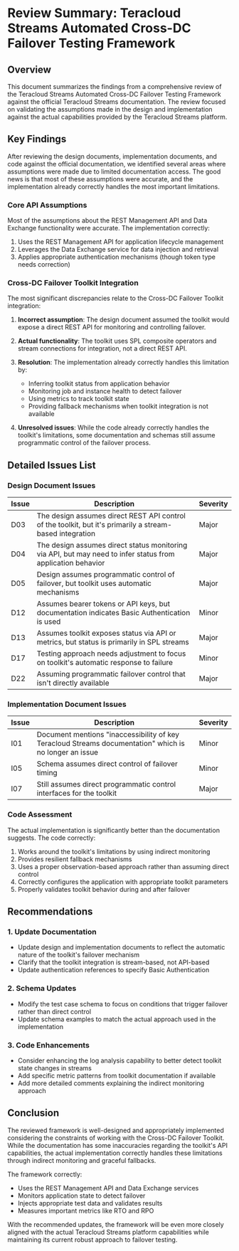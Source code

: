 # Review Summary: Teracloud Streams Automated Cross-DC Failover Testing Framework

## Overview

This document summarizes the findings from a comprehensive review of the Teracloud Streams Automated Cross-DC Failover Testing Framework against the official Teracloud Streams documentation. The review focused on validating the assumptions made in the design and implementation against the actual capabilities provided by the Teracloud Streams platform.

## Key Findings

After reviewing the design documents, implementation documents, and code against the official documentation, we identified several areas where assumptions were made due to limited documentation access. The good news is that most of these assumptions were accurate, and the implementation already correctly handles the most important limitations.

### Core API Assumptions

Most of the assumptions about the REST Management API and Data Exchange functionality were accurate. The implementation correctly:

1. Uses the REST Management API for application lifecycle management
2. Leverages the Data Exchange service for data injection and retrieval
3. Applies appropriate authentication mechanisms (though token type needs correction)

### Cross-DC Failover Toolkit Integration

The most significant discrepancies relate to the Cross-DC Failover Toolkit integration:

1. **Incorrect assumption**: The design document assumed the toolkit would expose a direct REST API for monitoring and controlling failover.

2. **Actual functionality**: The toolkit uses SPL composite operators and stream connections for integration, not a direct REST API.

3. **Resolution**: The implementation already correctly handles this limitation by:
   - Inferring toolkit status from application behavior
   - Monitoring job and instance health to detect failover
   - Using metrics to track toolkit state
   - Providing fallback mechanisms when toolkit integration is not available

4. **Unresolved issues**: While the code already correctly handles the toolkit's limitations, some documentation and schemas still assume programmatic control of the failover process.

## Detailed Issues List

### Design Document Issues

| Issue | Description | Severity |
|-------|-------------|----------|
| D03 | The design assumes direct REST API control of the toolkit, but it's primarily a stream-based integration | Major |
| D04 | The design assumes direct status monitoring via API, but may need to infer status from application behavior | Major |
| D05 | Design assumes programmatic control of failover, but toolkit uses automatic mechanisms | Major |
| D12 | Assumes bearer tokens or API keys, but documentation indicates Basic Authentication is used | Minor |
| D13 | Assumes toolkit exposes status via API or metrics, but status is primarily in SPL streams | Major |
| D17 | Testing approach needs adjustment to focus on toolkit's automatic response to failure | Minor |
| D22 | Assuming programmatic failover control that isn't directly available | Major |

### Implementation Document Issues

| Issue | Description | Severity |
|-------|-------------|----------|
| I01 | Document mentions "inaccessibility of key Teracloud Streams documentation" which is no longer an issue | Minor |
| I05 | Schema assumes direct control of failover timing | Minor |
| I07 | Still assumes direct programmatic control interfaces for the toolkit | Major |

### Code Assessment

The actual implementation is significantly better than the documentation suggests. The code correctly:

1. Works around the toolkit's limitations by using indirect monitoring
2. Provides resilient fallback mechanisms
3. Uses a proper observation-based approach rather than assuming direct control
4. Correctly configures the application with appropriate toolkit parameters
5. Properly validates toolkit behavior during and after failover

## Recommendations

### 1. Update Documentation

- Update design and implementation documents to reflect the automatic nature of the toolkit's failover mechanism
- Clarify that the toolkit integration is stream-based, not API-based
- Update authentication references to specify Basic Authentication

### 2. Schema Updates

- Modify the test case schema to focus on conditions that trigger failover rather than direct control
- Update schema examples to match the actual approach used in the implementation

### 3. Code Enhancements

- Consider enhancing the log analysis capability to better detect toolkit state changes in streams
- Add specific metric patterns from toolkit documentation if available
- Add more detailed comments explaining the indirect monitoring approach

## Conclusion

The reviewed framework is well-designed and appropriately implemented considering the constraints of working with the Cross-DC Failover Toolkit. While the documentation has some inaccuracies regarding the toolkit's API capabilities, the actual implementation correctly handles these limitations through indirect monitoring and graceful fallbacks.

The framework correctly:
- Uses the REST Management API and Data Exchange services
- Monitors application state to detect failover
- Injects appropriate test data and validates results
- Measures important metrics like RTO and RPO

With the recommended updates, the framework will be even more closely aligned with the actual Teracloud Streams platform capabilities while maintaining its current robust approach to failover testing.